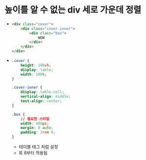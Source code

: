 # 높이를 알 수 없는 div 세로 가운데 정렬

- ```html
  <div class="cover">
      <div class="cover-inner">
          <div class="box">
              WOW
          </div>
      </div>
  </div>
  ```

- ```CSS
  .cover {
      height: 100vh;
      display: table;
      width: 100%;
  }
  
  .cover-inner {
      display: table-cell;
      vertical-align: middle;
      text-align: center;
  }
  
  .box {
      // 필요한 스타일
      width: 400px;
      margin: 0 auto;
      padding: 2rem 0;
  }
  ```

  - 테이블 태그 처럼 설정
  - IE 8부터 적용됨